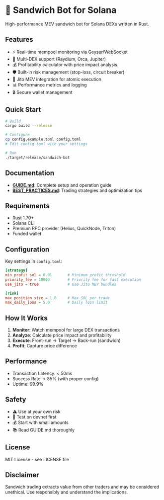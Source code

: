 # 🥪 Sandwich Bot for Solana

High-performance MEV sandwich bot for Solana DEXs written in Rust.

## Features

- ⚡ Real-time mempool monitoring via Geyser/WebSocket
- 🎯 Multi-DEX support (Raydium, Orca, Jupiter)
- 💰 Profitability calculator with price impact analysis
- 🛡️ Built-in risk management (stop-loss, circuit breaker)
- 🚀 Jito MEV integration for atomic execution
- 📊 Performance metrics and logging
- 🔒 Secure wallet management

## Quick Start

```bash
# Build
cargo build --release

# Configure
cp config.example.toml config.toml
# Edit config.toml with your settings

# Run
./target/release/sandwich-bot
```

## Documentation

- **[GUIDE.md](GUIDE.md)**: Complete setup and operation guide
- **[BEST_PRACTICES.md](BEST_PRACTICES.md)**: Trading strategies and optimization tips

## Requirements

- Rust 1.70+
- Solana CLI
- Premium RPC provider (Helius, QuickNode, Triton)
- Funded wallet

## Configuration

Key settings in `config.toml`:

```toml
[strategy]
min_profit_sol = 0.01       # Minimum profit threshold
priority_fee = 10000        # Priority fee for fast execution
use_jito = true             # Use Jito MEV bundles

[risk]
max_position_size = 1.0     # Max SOL per trade
max_daily_loss = 5.0        # Daily loss limit
```

## How It Works

1. **Monitor**: Watch mempool for large DEX transactions
2. **Analyze**: Calculate price impact and profitability
3. **Execute**: Front-run → Target → Back-run (sandwich)
4. **Profit**: Capture price difference

## Performance

- Transaction Latency: < 50ms
- Success Rate: > 85% (with proper config)
- Uptime: 99.9%

## Safety

- ⚠️ Use at your own risk
- 🧪 Test on devnet first
- 💰 Start with small amounts
- 📚 Read GUIDE.md thoroughly

## License

MIT License - see LICENSE file

## Disclaimer

Sandwich trading extracts value from other traders and may be considered unethical. Use responsibly and understand the implications.

